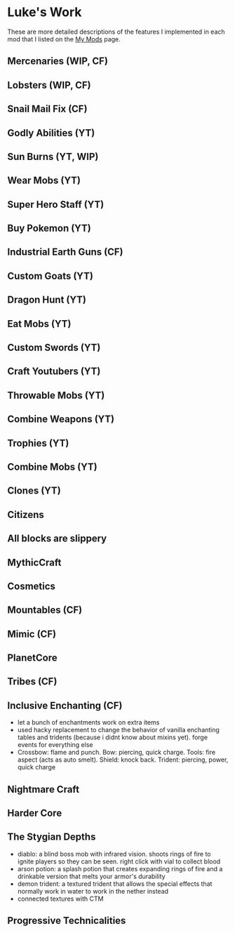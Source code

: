 # Luke's Work

These are more detailed descriptions of the features I implemented in each mod that I listed on the [My Mods](my-mods) page.

## Mercenaries (WIP, CF)

## Lobsters (WIP, CF)

## Snail Mail Fix (CF)

## Godly Abilities (YT)

## Sun Burns (YT, WIP)

## Wear Mobs (YT)

## Super Hero Staff (YT)

## Buy Pokemon (YT)

## Industrial Earth Guns (CF)

## Custom Goats (YT)

## Dragon Hunt (YT)

## Eat Mobs (YT)

## Custom Swords (YT)

## Craft Youtubers (YT)

## Throwable Mobs (YT)

## Combine Weapons (YT)

## Trophies (YT)

## Combine Mobs (YT)

## Clones (YT)

## Citizens

## All blocks are slippery 

## MythicCraft

## Cosmetics 

## Mountables (CF)

## Mimic (CF)

## PlanetCore

## Tribes (CF)

## Inclusive Enchanting (CF)

- let a bunch of enchantments work on extra items
- used hacky replacement to change the behavior of vanilla enchanting tables and tridents (because i didnt know about mixins yet). forge events for everything else
- Crossbow: flame and punch. Bow: piercing, quick charge. Tools: fire aspect (acts as auto smelt). Shield: knock back. Trident: piercing, power, quick charge

## Nightmare Craft 

## Harder Core

## The Stygian Depths 

- diablo: a blind boss mob with infrared vision. shoots rings of fire to ignite players so they can be seen. right click with vial to collect blood
- arson potion: a splash potion that creates expanding rings of fire and a drinkable version that melts your armor's durability
- demon trident: a textured trident that allows the special effects that normally work in water to work in the nether instead
- connected textures with CTM

## Progressive Technicalities 